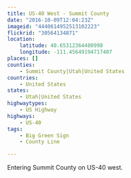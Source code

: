 ```yaml
---
title: US-40 West - Summit County
date: "2016-10-09T12:04:23Z"
imageid: "4440614952513102223"
flickrid: "30564134871"
location:
    latitude: 40.65312364480998
    longitude: -111.45649194717407
places: []
counties:
    - Summit County|Utah|United States
countries:
    - United States
states:
    - Utah|United States
highwaytypes:
    - US Highway
highways:
    - US-40
tags:
    - Big Green Sign
    - County Line

---
```

Entering Summit County on US-40 west.